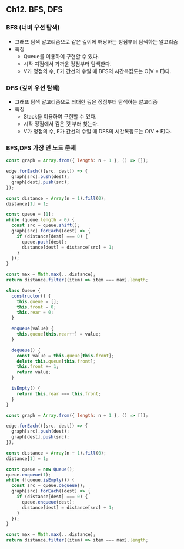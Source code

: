 ## Ch12. BFS, DFS

### BFS (너비 우선 탐색)

- 그래프 탐색 알고리즘으로 같은 깊이에 해당하는 정점부터 탐색하는 알고리즘
- 특징
  - Queue를 이용하여 구현할 수 있다.
  - 시작 지점에서 가까운 정점부터 탐색한다.
  - V가 정점의 수, E가 간선의 수일 때 BFS의 시간복잡도는 O(V + E)다.

### DFS (깊이 우선 탐색)

- 그래프 탐색 알고리즘으로 최대한 깊은 정점부터 탐색하는 알고리즘
- 특징
  - Stack을 이용하여 구현할 수 있다.
  - 시작 정점에서 깊은 것 부터 찾는다.
  - V가 정점의 수, E가 간선의 수일 때 DFS의 시간복잡도는 O(V + E)다.

### BFS,DFS 가장 먼 노드 문제

```js
const graph = Array.from({ length: n + 1 }, () => []);

edge.forEach(([src, dest]) => {
  graph[src].push(dest);
  graph[dest].push(src);
});

const distance = Array(n + 1).fill(0);
distance[1] = 1;

const queue = [1];
while (queue.length > 0) {
  const src = queue.shift();
  graph[src].forEach((dest) => {
    if (distance[dest] === 0) {
      queue.push(dest);
      distance[dest] = distance[src] + 1;
    }
  });
}

const max = Math.max(...distance);
return distance.filter((item) => item === max).length;
```

```js
class Queue {
  constructor() {
    this.queue = [];
    this.front = 0;
    this.rear = 0;
  }

  enqueue(value) {
    this.queue[this.rear++] = value;
  }

  dequeue() {
    const value = this.queue[this.front];
    delete this.queue[this.front];
    this.front += 1;
    return value;
  }

  isEmpty() {
    return this.rear === this.front;
  }
}

const graph = Array.from({ length: n + 1 }, () => []);

edge.forEach(([src, dest]) => {
  graph[src].push(dest);
  graph[dest].push(src);
});

const distance = Array(n + 1).fill(0);
distance[1] = 1;

const queue = new Queue();
queue.enqueue(1);
while (!queue.isEmpty()) {
  const src = queue.dequeue();
  graph[src].forEach((dest) => {
    if (distance[dest] === 0) {
      queue.enqueue(dest);
      distance[dest] = distance[src] + 1;
    }
  });
}

const max = Math.max(...distance);
return distance.filter((item) => item === max).length;
```
